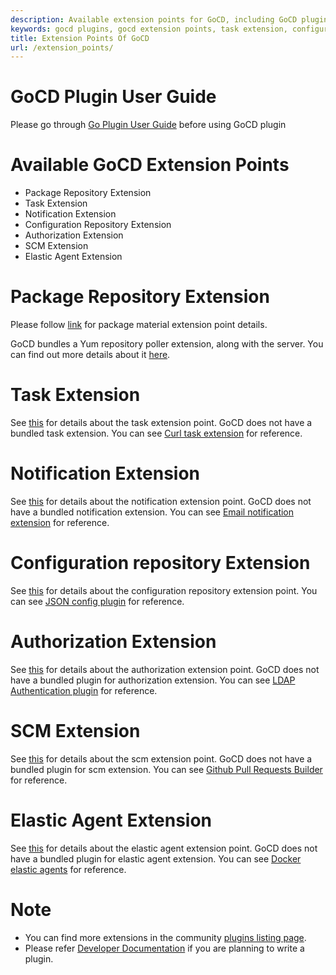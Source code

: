 ```yaml
---
description: Available extension points for GoCD, including GoCD plugin user guide.
keywords: gocd plugins, gocd extension points, task extension, configuration repository, elastic agent, scm, yum
title: Extension Points Of GoCD
url: /extension_points/
---
```


# GoCD Plugin User Guide

Please go through [Go Plugin User Guide](plugin_user_guide.html) before using GoCD plugin

# Available GoCD Extension Points

- Package Repository Extension
- Task Extension
- Notification Extension
- Configuration Repository Extension
- Authorization Extension
- SCM Extension
- Elastic Agent Extension

# Package Repository Extension

Please follow [link](package_repository_extension.html) for package material extension point details.

GoCD bundles a Yum repository poller extension, along with the server. You can find out more details about it [here](yum_repository_poller.html).

# Task Extension

See [this](task_extension.html) for details about the task extension point. GoCD does not have a bundled task extension. You can see [Curl task extension](https://github.com/gocd/sample-plugins/tree/master/curl-plugin) for reference.

# Notification Extension

See [this](https://plugin-api.gocd.org/current/notifications) for details about the notification extension point. GoCD does not have a bundled notification extension. You can see [Email notification extension](https://github.com/srinivasupadhya/email-notifier) for reference.

# Configuration repository Extension

See [this](configrepo_extension.html) for details about the configuration repository extension point. You can see [JSON config plugin](https://github.com/tomzo/gocd-json-config-example) for reference.

# Authorization Extension

See [this](https://plugin-api.gocd.org/current/authorization/) for details about the authorization extension point. GoCD does not have a bundled plugin for authorization extension. You can see [LDAP Authentication plugin](https://github.com/gocd/gocd-ldap-authentication-plugin) for reference.

# SCM Extension

See [this](scm_extension.html) for details about the scm extension point. GoCD does not have a bundled plugin for scm extension. You can see [Github Pull Requests Builder](https://github.com/ashwanthkumar/gocd-build-github-pull-requests) for reference.

# Elastic Agent Extension

See [this](https://plugin-api.gocd.org/current/elastic-agents/) for details about the elastic agent extension point. GoCD does not have a bundled plugin for elastic agent extension. You can see [Docker elastic agents](https://github.com/gocd-contrib/docker-elastic-agents) for reference.

# Note

- You can find more extensions in the community [plugins listing page](https://www.gocd.org/community/plugins.html).
- Please refer [Developer Documentation](https://developer.gocd.org/current/writing_go_plugins/overview.html) if you are planning to write a plugin.

